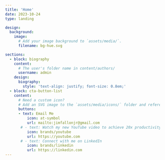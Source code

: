 ```yaml
---
title: 'Home'
date: 2023-10-24
type: landing

design:
  background:
    image:
      # Add your image background to `assets/media/`.
      filename: bg-hue.svg

sections:
  - block: biography
    content:
      # The user's folder name in content/authors/
      username: admin
    design:
      biography:
        style: 'text-align: justify; font-size: 0.8em;'
  - block: cta-button-list
    content:
      # Need a custom icon?
      # Add an SVG image to the `assets/media/icons/` folder and reference it in the `icon` field below
      buttons:
      - text: Email Me
          icon: at-symbol
          url: mailto:jimfallonjr@gmail.com
       # - text: Watch my new YouTube video to achieve 20x productivity
          icon: brands/youtube
          url: https://youtube.com
       # - text: Connect with me on LinkedIn
          icon: brands/linkedin
          url: https://linkedin.com
---
```


